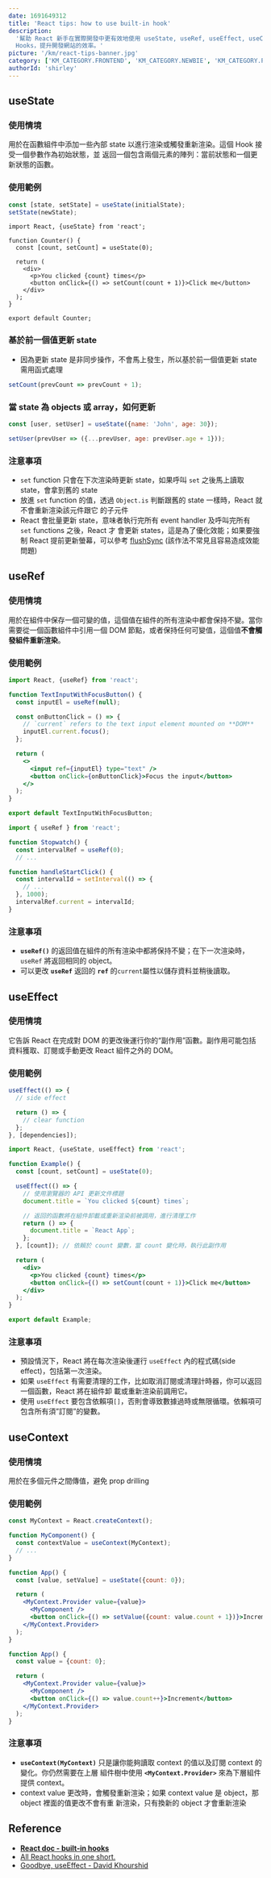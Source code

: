 ```yaml
---
date: 1691649312
title: 'React tips: how to use built-in hook'
description:
  '幫助 React 新手在實際開發中更有效地使用 useState, useRef, useEffect, useContext
  Hooks，提升開發網站的效率。'
picture: '/km/react-tips-banner.jpg'
category: ['KM_CATEGORY.FRONTEND', 'KM_CATEGORY.NEWBIE', 'KM_CATEGORY.PROGRAMMING']
authorId: 'shirley'
---
```


## useState

### 使用情境

用於在函數組件中添加一些內部 state 以進行渲染或觸發重新渲染。這個 Hook 接受一個參數作為初始狀態，並
返回一個包含兩個元素的陣列：當前狀態和一個更新狀態的函數。

### 使用範例

```jsx
const [state, setState] = useState(initialState);
setState(newState);
```

```tsx
import React, {useState} from 'react';

function Counter() {
  const [count, setCount] = useState(0);

  return (
    <div>
      <p>You clicked {count} times</p>
      <button onClick={() => setCount(count + 1)}>Click me</button>
    </div>
  );
}

export default Counter;
```

### 基於前一個值更新 state

- 因為更新 state 是非同步操作，不會馬上發生，所以基於前一個值更新 state 需用函式處理

```jsx
setCount(prevCount => prevCount + 1);
```

### 當 state 為 objects 或 array，如何更新

```jsx
const [user, setUser] = useState({name: 'John', age: 30});

setUser(prevUser => ({...prevUser, age: prevUser.age + 1}));
```

### 注意事項

- `set` function 只會在下次渲染時更新 state，如果呼叫 `set` 之後馬上讀取 state，會拿到舊的 state
- 放進 `set` function 的值，透過 `Object.is` 判斷跟舊的 state 一樣時，React 就不會重新渲染該元件跟它
  的子元件
- React 會批量更新 state，意味者執行完所有 event handler 及呼叫完所有 `set` functions 之後，React 才
  會更新 states，這是為了優化效能；如果要強制 React 提前更新螢幕，可以參考
  [flushSync](https://react.dev/reference/react-dom/flushSync) (該作法不常見且容易造成效能問題)

## useRef

### 使用情境

用於在組件中保存一個可變的值，這個值在組件的所有渲染中都會保持不變。當你需要從一個函數組件中引用一個
DOM 節點，或者保持任何可變值，這個值**不會觸發組件重新渲染**。

### 使用範例

```jsx
import React, {useRef} from 'react';

function TextInputWithFocusButton() {
  const inputEl = useRef(null);

  const onButtonClick = () => {
    // `current` refers to the text input element mounted on **DOM**
    inputEl.current.focus();
  };

  return (
    <>
      <input ref={inputEl} type="text" />
      <button onClick={onButtonClick}>Focus the input</button>
    </>
  );
}

export default TextInputWithFocusButton;
```

```jsx
import { useRef } from 'react';

function Stopwatch() {
  const intervalRef = useRef(0);
  // ...

function handleStartClick() {
  const intervalId = setInterval(() => {
    // ...
  }, 1000);
  intervalRef.current = intervalId;
}
```

### 注意事項

- **`useRef()`** 的返回值在組件的所有渲染中都將保持不變；在下一次渲染時，`useRef` 將返回相同的
  object。
- 可以更改 **`useRef`** 返回的 **`ref`** 的`current`屬性以儲存資料並稍後讀取。

## useEffect

### 使用情境

它告訴 React 在完成對 DOM 的更改後運行你的“副作用”函數。副作用可能包括資料獲取、訂閱或手動更改 React
組件之外的 DOM。

### 使用範例

```jsx
useEffect(() => {
  // side effect

  return () => {
    // clear function
  };
}, [dependencies]);
```

```jsx
import React, {useState, useEffect} from 'react';

function Example() {
  const [count, setCount] = useState(0);

  useEffect(() => {
    // 使用瀏覽器的 API 更新文件標題
    document.title = `You clicked ${count} times`;

    // 返回的函數將在組件卸載或重新渲染前被調用，進行清理工作
    return () => {
      document.title = `React App`;
    };
  }, [count]); // 依賴於 count 變數，當 count 變化時，執行此副作用

  return (
    <div>
      <p>You clicked {count} times</p>
      <button onClick={() => setCount(count + 1)}>Click me</button>
    </div>
  );
}

export default Example;
```

### 注意事項

- 預設情況下，React 將在每次渲染後運行 `useEffect` 內的程式碼(side effect)，包括第一次渲染。
- 如果 `useEffect` 有需要清理的工作，比如取消訂閱或清理計時器，你可以返回一個函數，React 將在組件卸
  載或重新渲染前調用它。
- 使用 `useEffect` 要包含依賴項`[]`，否則會導致數據過時或無限循環。依賴項可包含所有須”訂閱”的變數。

## useContext

### 使用情境

用於在多個元件之間傳值，避免 prop drilling

### 使用範例

```jsx
const MyContext = React.createContext();

function MyComponent() {
  const contextValue = useContext(MyContext);
  // ...
}

function App() {
  const [value, setValue] = useState({count: 0});

  return (
    <MyContext.Provider value={value}>
      <MyComponent />
      <button onClick={() => setValue({count: value.count + 1})}>Increment</button>
    </MyContext.Provider>
  );
}
```

```jsx
function App() {
  const value = {count: 0};

  return (
    <MyContext.Provider value={value}>
      <MyComponent />
      <button onClick={() => value.count++}>Increment</button>
    </MyContext.Provider>
  );
}
```

### 注意事項

- **`useContext(MyContext)`** 只是讓你能夠讀取 context 的值以及訂閱 context 的變化。你仍然需要在上層
  組件樹中使用 **`<MyContext.Provider>`** 來為下層組件提供 context。
- context value 更改時，會觸發重新渲染；如果 context value 是 object，那 object 裡面的值更改不會有重
  新渲染，只有換新的 object 才會重新渲染

## Reference

- [**React doc - built-in hooks**](https://react.dev/reference/react#state-hooks)
- [All React hooks in one short.](https://medium.com/@AbidKazmi/all-react-hooks-in-one-short-4b0ed4b5a6e4)
- [Goodbye, useEffect - David Khourshid](https://www.youtube.com/watch?v=bGzanfKVFeU&t=228s)
